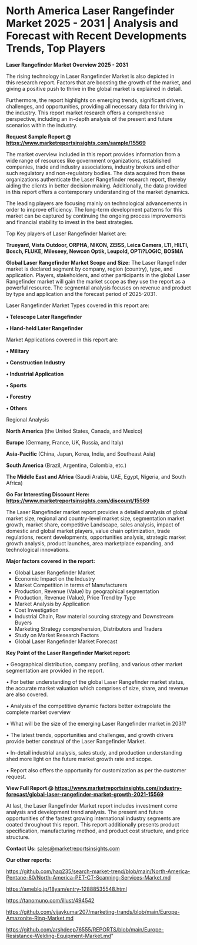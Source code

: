  # North America Laser Rangefinder Market 2025 - 2031 | Analysis and Forecast with Recent Developments Trends, Top Players

<Strong> Laser Rangefinder Market Overview 2025 - 2031</strong>

The rising technology in Laser Rangefinder Market is also depicted in this research report. Factors that are boosting the growth of the market, and giving a positive push to thrive in the global market is explained in detail.

Furthermore, the report highlights on emerging trends, significant drivers, challenges, and opportunities, providing all necessary data for thriving in the industry. This report market research offers a comprehensive perspective, including an in-depth analysis of the present and future scenarios within the industry.

<strong>Request Sample Report @ <a href=https://www.marketreportsinsights.com/sample/15569>https://www.marketreportsinsights.com/sample/15569</a></strong>

The market overview included in this report provides information from a wide range of resources like government organizations, established companies, trade and industry associations, industry brokers and other such regulatory and non-regulatory bodies. The data acquired from these organizations authenticate the Laser Rangefinder research report, thereby aiding the clients in better decision making. Additionally, the data provided in this report offers a contemporary understanding of the market dynamics.

The leading players are focusing mainly on technological advancements in order to improve efficiency. The long-term development patterns for this market can be captured by continuing the ongoing process improvements and financial stability to invest in the best strategies.

Top Key players of Laser Rangefinder Market are:

<strong>Trueyard, Vista Outdoor, ORPHA, NIKON, ZEISS, Leica Camera, LTI, HILTI, Bosch, FLUKE, Mileseey, Newcon Optik, Leupold, OPTi?LOGIC, BOSMA</strong>

<strong><b>Global Laser Rangefinder Market Scope and Size:</b></strong>
The Laser Rangefinder market is declared segment by company, region (country), type, and application. Players, stakeholders, and other participants in the global Laser Rangefinder market will gain the market scope as they use the report as a powerful resource. The segmental analysis focuses on revenue and product by type and application and the forecast period of 2025-2031.

Laser Rangefinder Market Types covered in this report are:

<strong>• Telescope Later Rangefinder

• Hand-held Later Rangefinder</strong>

Market Applications covered in this report are:

<strong>• Military

• Construction Industry

• Industrial Application

• Sports

• Forestry

• Others</strong> 

Regional Analysis

<strong>North America</strong> (the United States, Canada, and Mexico)

<strong>Europe</strong> (Germany, France, UK, Russia, and Italy)

<strong>Asia-Pacific</strong> (China, Japan, Korea, India, and Southeast Asia)

<strong>South America</strong> (Brazil, Argentina, Colombia, etc.)

<strong>The Middle East and Africa</strong> (Saudi Arabia, UAE, Egypt, Nigeria, and South Africa)

<strong>Go For Interesting Discount Here: <a href=https://www.marketreportsinsights.com/discount/15569>https://www.marketreportsinsights.com/discount/15569</a></strong>

The Laser Rangefinder market report provides a detailed analysis of global market size, regional and country-level market size, segmentation market growth, market share, competitive Landscape, sales analysis, impact of domestic and global market players, value chain optimization, trade regulations, recent developments, opportunities analysis, strategic market growth analysis, product launches, area marketplace expanding, and technological innovations.

<strong><b>Major factors covered in the report:</b></strong>
<ul>
  <li>Global Laser Rangefinder Market </li>
  <li>Economic Impact on the Industry</li>
  <li>Market Competition in terms of Manufacturers</li>
  <li>Production, Revenue (Value) by geographical segmentation</li>
  <li>Production, Revenue (Value), Price Trend by Type</li>
  <li>Market Analysis by Application</li>
  <li>Cost Investigation</li>
  <li>Industrial Chain, Raw material sourcing strategy and Downstream Buyers</li>
  <li>Marketing Strategy comprehension, Distributors and Traders</li>
  <li>Study on Market Research Factors</li>
  <li>Global Laser Rangefinder Market Forecast</li>
</ul>

<strong><b>Key Point of the Laser Rangefinder Market report:</b></strong>

• Geographical distribution, company profiling, and various other market segmentation are provided in the report.

• For better understanding of the global Laser Rangefinder market status, the accurate market valuation which comprises of size, share, and revenue are also covered.

• Analysis of the competitive dynamic factors better extrapolate the complete market overview

• What will be the size of the emerging Laser Rangefinder market in 2031?

• The latest trends, opportunities and challenges, and growth drivers provide better construal of the Laser Rangefinder Market.

• In-detail industrial analysis, sales study, and production understanding shed more light on the future market growth rate and scope.

• Report also offers the opportunity for customization as per the customer request.

<strong><b>View Full Report @ <a href=https://www.marketreportsinsights.com/industry-forecast/global-laser-rangefinder-market-growth-2021-15569>https://www.marketreportsinsights.com/industry-forecast/global-laser-rangefinder-market-growth-2021-15569</a></b></strong>


At last, the Laser Rangefinder Market report includes investment come analysis and development trend analysis. The present and future opportunities of the fastest growing international industry segments are coated throughout this report. This report additionally presents product specification, manufacturing method, and product cost structure, and price structure.

<strong>Contact Us:</strong>
sales@marketreportsinsights.com

<strong>Our other reports:</strong>

<a href=https://github.com/haq235/search-market-trend/blob/main/North-America-Pentane-80/North-America-PET-CT-Scanning-Services-Market.md>https://github.com/haq235/search-market-trend/blob/main/North-America-Pentane-80/North-America-PET-CT-Scanning-Services-Market.md</a>

<a href=https://ameblo.jp/18yam/entry-12888535548.html>https://ameblo.jp/18yam/entry-12888535548.html</a>

<a href=https://tanomuno.com/illust/494542>https://tanomuno.com/illust/494542</a>

<a href=https://github.com/vijaykumar207/marketing-trands/blob/main/Europe-Amazonite-Ring-Market.md>https://github.com/vijaykumar207/marketing-trands/blob/main/Europe-Amazonite-Ring-Market.md</a>

<a href=https://github.com/arshdeep76555/REPORTS/blob/main/Europe-Resistance-Welding-Equipment-Market.md>https://github.com/arshdeep76555/REPORTS/blob/main/Europe-Resistance-Welding-Equipment-Market.md</a>"
